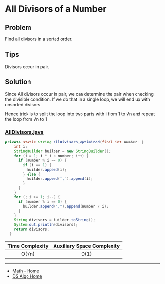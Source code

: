 # All Divisors of a Number

## Problem
Find all divisors in a sorted order.

## Tips
Divisors occur in pair.

## Solution

Since All divisors occur in pair, we can determine the pair when checking the divisible 
condition. If we do that in a single loop, we will end up with unsorted divisors. 

Hence trick is to split the loop into two parts with i from 1 to √n and repeat the loop from √n to 1 

### [AllDivisors.java](../../src/main/java/com/math/AllDivisors.java)

```java
private static String allDivisors_optimized(final int number) {
    int i;
    StringBuilder builder = new StringBuilder();
    for (i = 1; i * i < number; i++) {
      if (number % i == 0) {
        if (i == 1) {
          builder.append(i);
        } else {
          builder.append(",").append(i);
        }
      }
    }
    for (; i >= 1; i--) {
      if (number % i == 0) {
        builder.append(",").append(number / i);
      }
    }
    String divisors = builder.toString();
    System.out.println(divisors);
    return divisors;
  }
```

| Time Complexity | Auxiliary Space Complexity |
|:---------------:|:--------------------------:|
|      O(√n)      |            O(1)            |
___

* [Math - Home](math.md)
* [DS Algo Home](../../README.md)